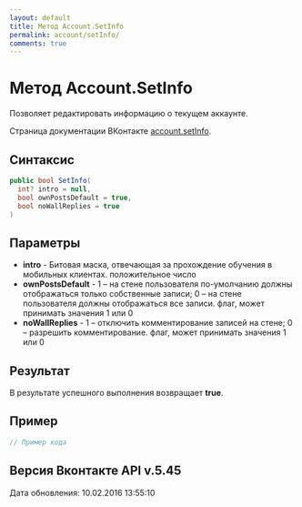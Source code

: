 ```yaml
---
layout: default
title: Метод Account.SetInfo
permalink: account/setInfo/
comments: true
---
```

# Метод Account.SetInfo
Позволяет редактировать информацию о текущем аккаунте.

Страница документации ВКонтакте [account.setInfo](https://vk.com/dev/account.setInfo).
## Синтаксис
``` csharp
public bool SetInfo(
  int? intro = null,
  bool ownPostsDefault = true,
  bool noWallReplies = true
)
```

## Параметры
+ **intro** - Битовая маска, отвечающая за прохождение обучения в мобильных клиентах. положительное число
+ **ownPostsDefault** - 1 – на стене пользователя по-умолчанию должны отображаться только собственные записи; 
0 – на стене пользователя должны отображаться все записи. флаг, может принимать значения 1 или 0
+ **noWallReplies** - 1 – отключить комментирование записей на стене; 
0 – разрешить комментирование. флаг, может принимать значения 1 или 0

## Результат
В результате успешного выполнения возвращает **true**.

## Пример
``` csharp
// Пример кода
```

## Версия Вконтакте API v.5.45
Дата обновления: 10.02.2016 13:55:10
